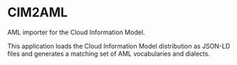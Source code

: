 # CIM2AML

AML importer for the Cloud Information Model.

This application loads the Cloud Information Model distribution as JSON-LD files and generates a matching set of AML
vocabularies and dialects.